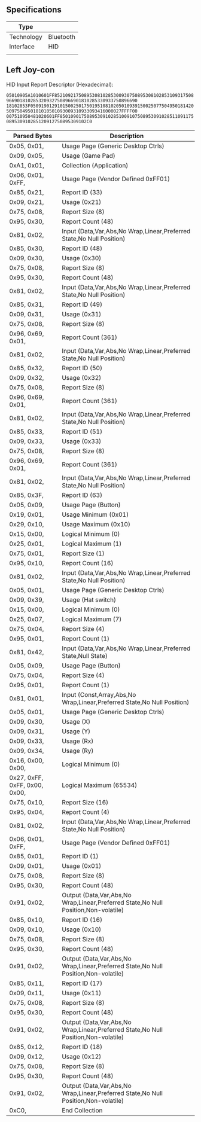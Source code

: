 ## Specifications

| Type       |           |
| ---------- | --------- |
| Technology | Bluetooth |
| Interface  | HID       |
|            |           |

## Left Joy-con

HID Input Report Descriptor
(Hexadecimal):

`05010905A1010601FF85210921750895308102853009307508953081028531093175089669018102853209327508966901810285330933750896690`  
`18102853F05091901291015002501750195108102050109391500250775049501814205097504950181010501093009310933093416000027FFFF00`  
`007510950481020601FF85010901750895309102851009107508953091028511091175089530910285120912750895309102C0`

| Parsed Bytes                  | Description                                                                        |
| ----------------------------- | ---------------------------------------------------------------------------------- |
| 0x05, 0x01,                   | Usage Page (Generic Desktop Ctrls)                                                 |
| 0x09, 0x05,                   | Usage (Game Pad)                                                                   |
| 0xA1, 0x01,                   | Collection (Application)                                                           |
| 0x06, 0x01, 0xFF,             | Usage Page (Vendor Defined 0xFF01)                                                 |
| 0x85, 0x21,                   | Report ID (33)                                                                     |
| 0x09, 0x21,                   | Usage (0x21)                                                                       |
| 0x75, 0x08,                   | Report Size (8)                                                                    |
| 0x95, 0x30,                   | Report Count (48)                                                                  |
| 0x81, 0x02,                   | Input (Data,Var,Abs,No Wrap,Linear,Preferred State,No Null Position)               |
| 0x85, 0x30,                   | Report ID (48)                                                                     |
| 0x09, 0x30,                   | Usage (0x30)                                                                       |
| 0x75, 0x08,                   | Report Size (8)                                                                    |
| 0x95, 0x30,                   | Report Count (48)                                                                  |
| 0x81, 0x02,                   | Input (Data,Var,Abs,No Wrap,Linear,Preferred State,No Null Position)               |
| 0x85, 0x31,                   | Report ID (49)                                                                     |
| 0x09, 0x31,                   | Usage (0x31)                                                                       |
| 0x75, 0x08,                   | Report Size (8)                                                                    |
| 0x96, 0x69, 0x01,             | Report Count (361)                                                                 |
| 0x81, 0x02,                   | Input (Data,Var,Abs,No Wrap,Linear,Preferred State,No Null Position)               |
| 0x85, 0x32,                   | Report ID (50)                                                                     |
| 0x09, 0x32,                   | Usage (0x32)                                                                       |
| 0x75, 0x08,                   | Report Size (8)                                                                    |
| 0x96, 0x69, 0x01,             | Report Count (361)                                                                 |
| 0x81, 0x02,                   | Input (Data,Var,Abs,No Wrap,Linear,Preferred State,No Null Position)               |
| 0x85, 0x33,                   | Report ID (51)                                                                     |
| 0x09, 0x33,                   | Usage (0x33)                                                                       |
| 0x75, 0x08,                   | Report Size (8)                                                                    |
| 0x96, 0x69, 0x01,             | Report Count (361)                                                                 |
| 0x81, 0x02,                   | Input (Data,Var,Abs,No Wrap,Linear,Preferred State,No Null Position)               |
| 0x85, 0x3F,                   | Report ID (63)                                                                     |
| 0x05, 0x09,                   | Usage Page (Button)                                                                |
| 0x19, 0x01,                   | Usage Minimum (0x01)                                                               |
| 0x29, 0x10,                   | Usage Maximum (0x10)                                                               |
| 0x15, 0x00,                   | Logical Minimum (0)                                                                |
| 0x25, 0x01,                   | Logical Maximum (1)                                                                |
| 0x75, 0x01,                   | Report Size (1)                                                                    |
| 0x95, 0x10,                   | Report Count (16)                                                                  |
| 0x81, 0x02,                   | Input (Data,Var,Abs,No Wrap,Linear,Preferred State,No Null Position)               |
| 0x05, 0x01,                   | Usage Page (Generic Desktop Ctrls)                                                 |
| 0x09, 0x39,                   | Usage (Hat switch)                                                                 |
| 0x15, 0x00,                   | Logical Minimum (0)                                                                |
| 0x25, 0x07,                   | Logical Maximum (7)                                                                |
| 0x75, 0x04,                   | Report Size (4)                                                                    |
| 0x95, 0x01,                   | Report Count (1)                                                                   |
| 0x81, 0x42,                   | Input (Data,Var,Abs,No Wrap,Linear,Preferred State,Null State)                     |
| 0x05, 0x09,                   | Usage Page (Button)                                                                |
| 0x75, 0x04,                   | Report Size (4)                                                                    |
| 0x95, 0x01,                   | Report Count (1)                                                                   |
| 0x81, 0x01,                   | Input (Const,Array,Abs,No Wrap,Linear,Preferred State,No Null Position)            |
| 0x05, 0x01,                   | Usage Page (Generic Desktop Ctrls)                                                 |
| 0x09, 0x30,                   | Usage (X)                                                                          |
| 0x09, 0x31,                   | Usage (Y)                                                                          |
| 0x09, 0x33,                   | Usage (Rx)                                                                         |
| 0x09, 0x34,                   | Usage (Ry)                                                                         |
| 0x16, 0x00, 0x00,             | Logical Minimum (0)                                                                |
| 0x27, 0xFF, 0xFF, 0x00, 0x00, | Logical Maximum (65534)                                                            |
| 0x75, 0x10,                   | Report Size (16)                                                                   |
| 0x95, 0x04,                   | Report Count (4)                                                                   |
| 0x81, 0x02,                   | Input (Data,Var,Abs,No Wrap,Linear,Preferred State,No Null Position)               |
| 0x06, 0x01, 0xFF,             | Usage Page (Vendor Defined 0xFF01)                                                 |
| 0x85, 0x01,                   | Report ID (1)                                                                      |
| 0x09, 0x01,                   | Usage (0x01)                                                                       |
| 0x75, 0x08,                   | Report Size (8)                                                                    |
| 0x95, 0x30,                   | Report Count (48)                                                                  |
| 0x91, 0x02,                   | Output (Data,Var,Abs,No Wrap,Linear,Preferred State,No Null Position,Non-volatile) |
| 0x85, 0x10,                   | Report ID (16)                                                                     |
| 0x09, 0x10,                   | Usage (0x10)                                                                       |
| 0x75, 0x08,                   | Report Size (8)                                                                    |
| 0x95, 0x30,                   | Report Count (48)                                                                  |
| 0x91, 0x02,                   | Output (Data,Var,Abs,No Wrap,Linear,Preferred State,No Null Position,Non-volatile) |
| 0x85, 0x11,                   | Report ID (17)                                                                     |
| 0x09, 0x11,                   | Usage (0x11)                                                                       |
| 0x75, 0x08,                   | Report Size (8)                                                                    |
| 0x95, 0x30,                   | Report Count (48)                                                                  |
| 0x91, 0x02,                   | Output (Data,Var,Abs,No Wrap,Linear,Preferred State,No Null Position,Non-volatile) |
| 0x85, 0x12,                   | Report ID (18)                                                                     |
| 0x09, 0x12,                   | Usage (0x12)                                                                       |
| 0x75, 0x08,                   | Report Size (8)                                                                    |
| 0x95, 0x30,                   | Report Count (48)                                                                  |
| 0x91, 0x02,                   | Output (Data,Var,Abs,No Wrap,Linear,Preferred State,No Null Position,Non-volatile) |
| 0xC0,                         | End Collection                                                                     |

